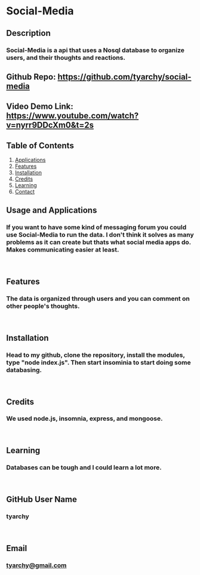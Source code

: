 # Social-Media

## Description
### Social-Media is a api that uses a Nosql database to organize users, and their thoughts and reactions.

## Github Repo: https://github.com/tyarchy/social-media
## Video Demo Link: https://www.youtube.com/watch?v=nyrr9DDcXm0&t=2s
  
## Table of Contents
1. [Applications](#Features)
2. [Features](#Features)
3. [Installation](#installation)
4. [Credits](#credits)
5. [Learning](#learning)
6. [Contact](#email)



## Usage and Applications
### If you want to have some kind of messaging forum you could use Social-Media to run the data. I don't think it solves as many problems as it can create but thats what social media apps do.  Makes communicating easier at least.

<p>&nbsp;</p>  

## Features
### The data is organized through users and you can comment on other people's thoughts.  

<p>&nbsp;</p>

## Installation
### Head to my github, clone the repository, install the modules, type "node index.js". Then start insominia to start doing some databasing.

<p>&nbsp;</p>
  
## Credits
### We used node.js, insomnia, express, and mongoose.

<p>&nbsp;</p>
  
## Learning
### Databases can be tough and I could learn a lot more.

<p>&nbsp;</p>
  
## GitHub User Name
### tyarchy

<p>&nbsp;</p>
  
## Email
### tyarchy@gmail.com

  
